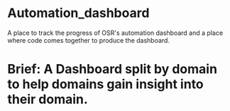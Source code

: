 # Automation_dashboard
A place to track the progress of OSR's automation dashboard and a place where code comes together to produce the dashboard.

# Brief: A Dashboard split by domain to help domains gain insight into their domain.
